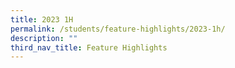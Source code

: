 ```yaml
---
title: 2023 1H
permalink: /students/feature-highlights/2023-1h/
description: ""
third_nav_title: Feature Highlights
---
```

